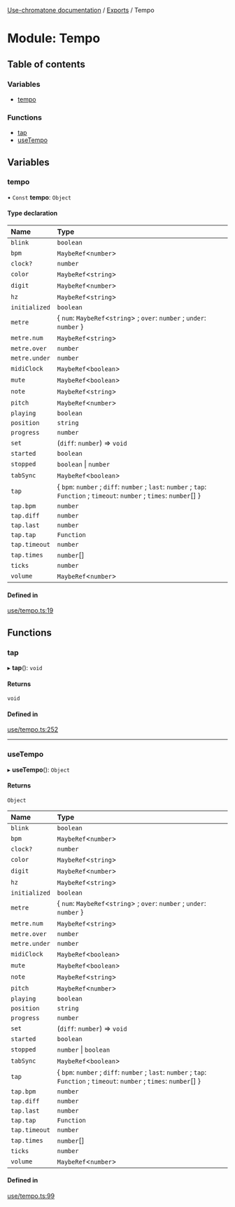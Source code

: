 [Use-chromatone documentation](../README.md) / [Exports](../modules.md) / Tempo

# Module: Tempo

## Table of contents

### Variables

- [tempo](Tempo.md#tempo)

### Functions

- [tap](Tempo.md#tap)
- [useTempo](Tempo.md#usetempo)

## Variables

### tempo

• `Const` **tempo**: `Object`

#### Type declaration

| Name | Type |
| :------ | :------ |
| `blink` | `boolean` |
| `bpm` | `MaybeRef`<`number`\> |
| `clock?` | `number` |
| `color` | `MaybeRef`<`string`\> |
| `digit` | `MaybeRef`<`number`\> |
| `hz` | `MaybeRef`<`string`\> |
| `initialized` | `boolean` |
| `metre` | { `num`: `MaybeRef`<`string`\> ; `over`: `number` ; `under`: `number`  } |
| `metre.num` | `MaybeRef`<`string`\> |
| `metre.over` | `number` |
| `metre.under` | `number` |
| `midiClock` | `MaybeRef`<`boolean`\> |
| `mute` | `MaybeRef`<`boolean`\> |
| `note` | `MaybeRef`<`string`\> |
| `pitch` | `MaybeRef`<`number`\> |
| `playing` | `boolean` |
| `position` | `string` |
| `progress` | `number` |
| `set` | (`diff`: `number`) => `void` |
| `started` | `boolean` |
| `stopped` | `boolean` \| `number` |
| `tabSync` | `MaybeRef`<`boolean`\> |
| `tap` | { `bpm`: `number` ; `diff`: `number` ; `last`: `number` ; `tap`: `Function` ; `timeout`: `number` ; `times`: `number`[]  } |
| `tap.bpm` | `number` |
| `tap.diff` | `number` |
| `tap.last` | `number` |
| `tap.tap` | `Function` |
| `tap.timeout` | `number` |
| `tap.times` | `number`[] |
| `ticks` | `number` |
| `volume` | `MaybeRef`<`number`\> |

#### Defined in

[use/tempo.ts:19](https://github.com/chromatone/chromatone.center/blob/a50ab21b4/use/tempo.ts#L19)

## Functions

### tap

▸ **tap**(): `void`

#### Returns

`void`

#### Defined in

[use/tempo.ts:252](https://github.com/chromatone/chromatone.center/blob/a50ab21b4/use/tempo.ts#L252)

___

### useTempo

▸ **useTempo**(): `Object`

#### Returns

`Object`

| Name | Type |
| :------ | :------ |
| `blink` | `boolean` |
| `bpm` | `MaybeRef`<`number`\> |
| `clock?` | `number` |
| `color` | `MaybeRef`<`string`\> |
| `digit` | `MaybeRef`<`number`\> |
| `hz` | `MaybeRef`<`string`\> |
| `initialized` | `boolean` |
| `metre` | { `num`: `MaybeRef`<`string`\> ; `over`: `number` ; `under`: `number`  } |
| `metre.num` | `MaybeRef`<`string`\> |
| `metre.over` | `number` |
| `metre.under` | `number` |
| `midiClock` | `MaybeRef`<`boolean`\> |
| `mute` | `MaybeRef`<`boolean`\> |
| `note` | `MaybeRef`<`string`\> |
| `pitch` | `MaybeRef`<`number`\> |
| `playing` | `boolean` |
| `position` | `string` |
| `progress` | `number` |
| `set` | (`diff`: `number`) => `void` |
| `started` | `boolean` |
| `stopped` | `number` \| `boolean` |
| `tabSync` | `MaybeRef`<`boolean`\> |
| `tap` | { `bpm`: `number` ; `diff`: `number` ; `last`: `number` ; `tap`: `Function` ; `timeout`: `number` ; `times`: `number`[]  } |
| `tap.bpm` | `number` |
| `tap.diff` | `number` |
| `tap.last` | `number` |
| `tap.tap` | `Function` |
| `tap.timeout` | `number` |
| `tap.times` | `number`[] |
| `ticks` | `number` |
| `volume` | `MaybeRef`<`number`\> |

#### Defined in

[use/tempo.ts:99](https://github.com/chromatone/chromatone.center/blob/a50ab21b4/use/tempo.ts#L99)
